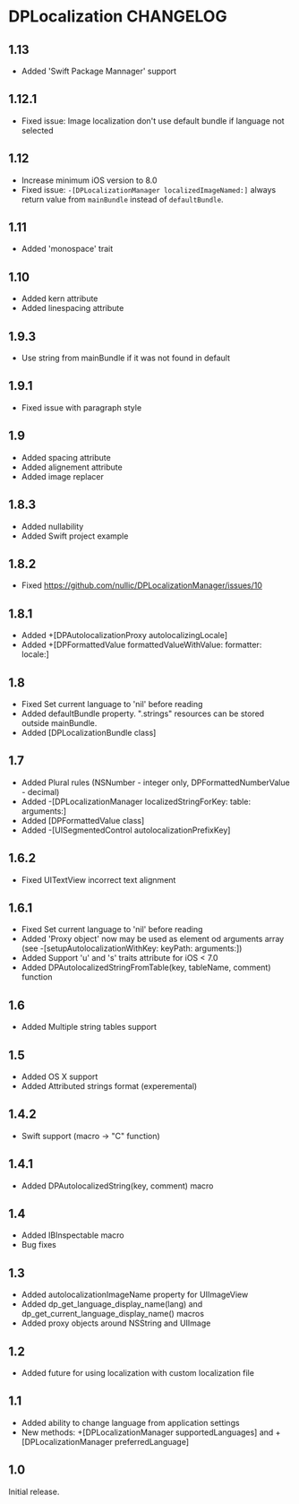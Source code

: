 # DPLocalization CHANGELOG

## 1.13
- Added 'Swift Package Mannager' support 

## 1.12.1
- Fixed issue: Image localization don't use default bundle if language not selected

## 1.12
- Increase minimum iOS version to 8.0
- Fixed issue: ```-[DPLocalizationManager localizedImageNamed:]``` always return value from ```mainBundle``` instead of ```defaultBundle```.

## 1.11
- Added 'monospace' trait

## 1.10
- Added kern attribute
- Added linespacing attribute

## 1.9.3
- Use string from mainBundle if it was not found in default

## 1.9.1
- Fixed issue with paragraph style

## 1.9
- Added spacing attribute
- Added alignement attribute
- Added image replacer

## 1.8.3
- Added nullability
- Added Swift project example

## 1.8.2
- Fixed https://github.com/nullic/DPLocalizationManager/issues/10

## 1.8.1
- Added +[DPAutolocalizationProxy autolocalizingLocale]
- Added +[DPFormattedValue formattedValueWithValue: formatter: locale:]

## 1.8
- Fixed Set current language to 'nil' before reading
- Added defaultBundle property. ".strings" resources can be stored outside mainBundle.
- Added [DPLocalizationBundle class]

## 1.7
- Added Plural rules (NSNumber - integer only, DPFormattedNumberValue - decimal)
- Added -[DPLocalizationManager localizedStringForKey: table: arguments:]
- Added [DPFormattedValue class]
- Added -[UISegmentedControl autolocalizationPrefixKey]

## 1.6.2
- Fixed UITextView incorrect text alignment

## 1.6.1
- Fixed Set current language to 'nil' before reading
- Added 'Proxy object' now may be used as element od arguments array (see -[setupAutolocalizationWithKey: keyPath: arguments:])
- Added Support 'u' and 's' traits attribute for iOS < 7.0
- Added DPAutolocalizedStringFromTable(key, tableName, comment) function

## 1.6
- Added Multiple string tables support

## 1.5
- Added OS X support
- Added Attributed strings format (experemental)

## 1.4.2
- Swift support (macro -> "C" function)

## 1.4.1
- Added DPAutolocalizedString(key, comment) macro

## 1.4
- Added IBInspectable macro
- Bug fixes

## 1.3
- Added autolocalizationImageName property for UIImageView
- Added dp_get_language_display_name(lang) and dp_get_current_language_display_name() macros
- Added proxy objects around NSString and UIImage

## 1.2
- Added future for using localization with custom localization file

## 1.1
- Added ability to change language from application settings
- New methods: +[DPLocalizationManager supportedLanguages] and +[DPLocalizationManager preferredLanguage]

## 1.0
Initial release.

